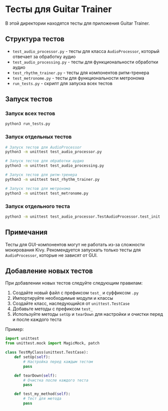 # Тесты для Guitar Trainer

В этой директории находятся тесты для приложения Guitar Trainer.

## Структура тестов

- `test_audio_processor.py` - тесты для класса `AudioProcessor`, который отвечает за обработку аудио
- `test_audio_processing.py` - тесты для функциональности обработки аудио
- `test_rhythm_trainer.py` - тесты для компонентов ритм-тренера
- `test_metronome.py` - тесты для функциональности метронома
- `run_tests.py` - скрипт для запуска всех тестов

## Запуск тестов

### Запуск всех тестов

```bash
python3 run_tests.py
```

### Запуск отдельных тестов

```bash
# Запуск тестов для AudioProcessor
python3 -m unittest test_audio_processor.py

# Запуск тестов для обработки аудио
python3 -m unittest test_audio_processing.py

# Запуск тестов для ритм-тренера
python3 -m unittest test_rhythm_trainer.py

# Запуск тестов для метронома
python3 -m unittest test_metronome.py
```

### Запуск отдельного теста

```bash
python3 -m unittest test_audio_processor.TestAudioProcessor.test_init
```

## Примечания

Тесты для GUI-компонентов могут не работать из-за сложности мокирования Kivy. Рекомендуется запускать только тесты для `AudioProcessor`, которые не зависят от GUI.

## Добавление новых тестов

При добавлении новых тестов следуйте следующим правилам:

1. Создайте новый файл с префиксом `test_` и суффиксом `.py`
2. Импортируйте необходимые модули и классы
3. Создайте класс, наследующийся от `unittest.TestCase`
4. Добавьте методы с префиксом `test_`
5. Используйте методы `setUp` и `tearDown` для настройки и очистки перед и после каждого теста

Пример:

```python
import unittest
from unittest.mock import MagicMock, patch

class TestMyClass(unittest.TestCase):
    def setUp(self):
        # Настройка перед каждым тестом
        pass

    def tearDown(self):
        # Очистка после каждого теста
        pass

    def test_my_method(self):
        # Тест для метода
        pass
```
